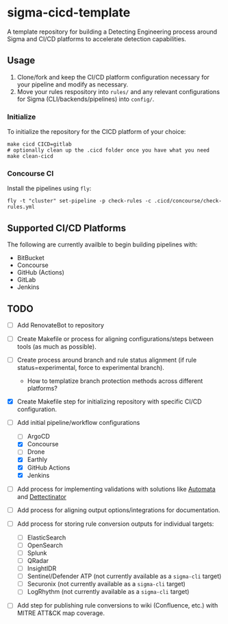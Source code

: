 # sigma-cicd-template
A template repository for building a Detecting Engineering process around Sigma and CI/CD platforms to accelerate detection capabilities.

## Usage
1) Clone/fork and keep the CI/CD platform configuration necessary for your pipeline and modify as necessary.
2) Move your rules respository into `rules/` and any relevant configurations for Sigma (CLI/backends/pipelines) into `config/`.

### Initialize
To initialize the repository for the CICD platform of your choice:

```shell
make cicd CICD=gitlab
# optionally clean up the .cicd folder once you have what you need
make clean-cicd
```

### Concourse CI
Install the pipelines using `fly`:

```shell
fly -t "cluster" set-pipeline -p check-rules -c .cicd/concourse/check-rules.yml
```

## Supported CI/CD Platforms
The following are currently availble to begin building pipelines with:
- BitBucket
- Concourse
- GitHub (Actions)
- GitLab
- Jenkins

## TODO
- [ ] Add RenovateBot to repository
- [ ] Create Makefile or process for aligning configurations/steps between tools (as much as possible).
- [ ] Create process around branch and rule status alignment (if rule status=experimental, force to experimental branch).
    - How to templatize branch protection methods across different platforms?
- [x] Create Makefile step for initializing repository with specific CI/CD configuration.
- [ ] Add initial pipeline/workflow configurations
  - [ ] ArgoCD
  - [x] Concourse
  - [ ] Drone
  - [x] Earthly
  - [x] GitHub Actions
  - [x] Jenkins
- [ ] Add process for implementing validations with solutions like [Automata](https://github.com/3CORESec/Automata) and [Dettectinator](https://github.com/siriussecurity/dettectinator)
- [ ] Add process for aligning output options/integrations for documentation.
- [ ] Add process for storing rule conversion outputs for individual targets:
  - [ ] ElasticSearch
  - [ ] OpenSearch
  - [ ] Splunk
  - [ ] QRadar
  - [ ] InsightIDR
  - [ ] Sentinel/Defender ATP (not currently available as a `sigma-cli` target)
  - [ ] Securonix (not currently available as a `sigma-cli` target)
  - [ ] LogRhythm (not currently available as a `sigma-cli` target)
- [ ] Add step for publishing rule conversions to wiki (Confluence, etc.) with MITRE ATT&CK map coverage.

